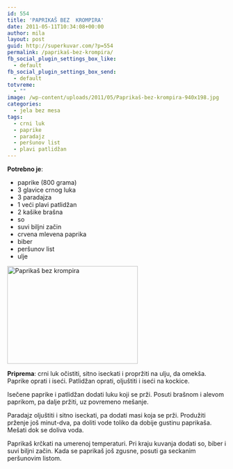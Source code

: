```yaml
---
id: 554
title: 'PAPRIKAŠ BEZ  KROMPIRA'
date: 2011-05-11T10:34:08+00:00
author: mila
layout: post
guid: http://superkuvar.com/?p=554
permalink: /paprikaš-bez-krompira/
fb_social_plugin_settings_box_like:
  - default
fb_social_plugin_settings_box_send:
  - default
totvreme:
  - ""
image: /wp-content/uploads/2011/05/Paprikaš-bez-krompira-940x198.jpg
categories:
  - jela bez mesa
tags:
  - crni luk
  - paprike
  - paradajz
  - peršunov list
  - plavi patlidžan
---
```

**Potrebno je**:

  * paprike (800 grama)
  * 3 glavice crnog luka
  * 3 paradajza
  * 1 veći plavi patlidžan
  * 2 kašike brašna
  * so
  * suvi biljni začin
  * crvena mlevena paprika
  * biber
  * peršunov list
  * ulje

<img class="alignnone size-medium wp-image-5415" src="/wp-content/uploads/2011/05/Paprikaš-bez-krompira-300x225.jpg" alt="Paprikaš bez krompira" width="300" height="225" /> 

**Priprema**: crni luk očistiti, sitno iseckati i propržiti na ulju, da omekša. Paprike oprati i iseći. Patlidžan oprati, oljuštiti i iseći na kockice.

Isečene paprike i patlidžan dodati luku koji se prži. Posuti brašnom i alevom paprikom, pa dalje pržiti, uz povremeno mešanje.

Paradajz oljuštiti i sitno iseckati, pa dodati masi koja se prži. Produžiti prženje još minut-dva, pa doliti vode toliko da dobije gustinu paprikaša. Mešati dok se doliva voda.

Paprikaš krčkati na umerenoj temperaturi. Pri kraju kuvanja dodati so, biber i suvi biljni začin. Kada se paprikaš još zgusne, posuti ga seckanim peršunovim listom.